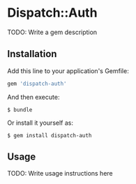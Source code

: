 # Dispatch::Auth

TODO: Write a gem description

## Installation

Add this line to your application's Gemfile:

```ruby
gem 'dispatch-auth'
```

And then execute:

    $ bundle

Or install it yourself as:

    $ gem install dispatch-auth

## Usage

TODO: Write usage instructions here
